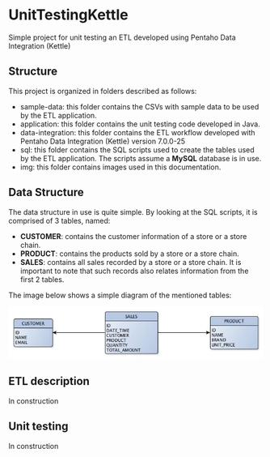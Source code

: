 # UnitTestingKettle
Simple project for unit testing an ETL developed using Pentaho Data Integration (Kettle)

## Structure
This project is organized in folders described as follows:

* sample-data: this folder contains the CSVs with sample data to be used by the ETL application.
* application: this folder contains the unit testing code developed in Java.
* data-integration: this folder contains the ETL workflow developed with Pentaho Data Integration (Kettle) version 7.0.0-25
* sql: this folder contains the SQL scripts used to create the tables used by the ETL application. The scripts assume a **MySQL** database is in use.
* img: this folder contains images used in this documentation.

## Data Structure
The data structure in use is quite simple. By looking at the SQL scripts, it is comprised of 3 tables, named:
* **CUSTOMER**: contains the customer information of a store or a store chain.
* **PRODUCT**: contains the products sold by a store or a store chain.
* **SALES**: contains all sales recorded by a store or a store chain. It is important to note that such records also relates information from the first 2 tables.

The image below shows a simple diagram of the mentioned tables:

![alt text](https://github.com/andersonkmi/UnitTestingKettle/raw/master/img/diagram.jpg "ER diagram")

## ETL description
In construction

## Unit testing
In construction
